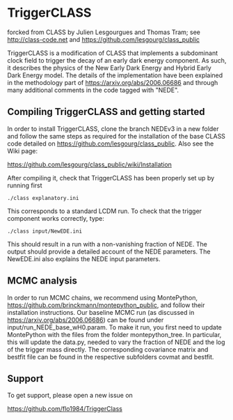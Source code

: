 TriggerCLASS
==============================================
forcked from CLASS by Julien Lesgourgues and Thomas Tram; see http://class-code.net and https://github.com/lesgourg/class_public

TriggerCLASS is a modification of CLASS that implements a subdominant clock field to trigger the decay of an early dark energy component. As such, it describes the physics of the New Early Dark Energy and Hybrid Early Dark Energy model. The details of the implementation have been explained in the methodology part of https://arxiv.org/abs/2006.06686 and through many additional comments in the code tagged with "NEDE".



Compiling TriggerCLASS and getting started
-----------------------------------

In order to install TriggerCLASS, clone the branch NEDEv3 in a new folder and follow the same steps as required for the installation of the base CLASS code detailed on https://github.com/lesgourg/class_public. Also see the Wiki page:

https://github.com/lesgourg/class_public/wiki/Installation

After compiling it, check that TriggerCLASS has been properly set up by running first
    
    ./class explanatory.ini

This corresponds to a standard LCDM run. To check that the trigger component works correctly, type:

    ./class input/NewEDE.ini

This should result in a run with a non-vanishing fraction of NEDE. The output should provide a detailed account of the NEDE parameters.
The NewEDE.ini also explains the NEDE input parameters.

MCMC analysis
------

In order to run MCMC chains, we recommend using MontePython, https://github.com/brinckmann/montepython_public, and follow their installation instructions. Our baseline MCMC run (as discussed in https://arxiv.org/abs/2006.06686) can be found under input/run_NEDE_base_wH0.param. To make it run, you first need to update MontePython with the files from the folder montepython_tree. In particular, this will update the data.py, needed to vary the fraction of NEDE and the log of the trigger mass directly. The corresponding covariance matrix and bestfit file can be found in the respective subfolders covmat and bestfit.

Support
-------

To get support, please open a new issue on

https://github.com/flo1984/TriggerClass

